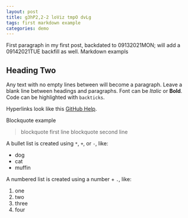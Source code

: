 ```yaml
---
layout: post
title: g3hP2,2-2 loViz tmpO dvLg
tags: first markdown example
categories: demo
---
```


First paragraph in my first post, backdated to 09132021MON;  will add a 09142021TUE backfill as well.
Markdown exampls

## Heading Two 

Any text with no empty lines between will become a paragraph.
Leave a blank line between headings and paragraphs.
Font can be *Italic* or **Bold**.
Code can be highlighted with `backticks`.

Hyperlinks look like this [GitHub Help](https://help.github.com/).

Blockquote example
> blockquote first line
> blockquote second line

A bullet list is created using `*`, `+`, or `-`, like:

- dog
- cat
- muffin

A numbered list is created using a number + `.`, like:

1. one
2. two
6. three
2. four
